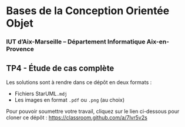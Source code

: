 # Bases de la Conception Orientée Objet

### IUT d’Aix-Marseille – Département Informatique Aix-en-Provence

## TP4 - Étude de cas complète

Les solutions sont à rendre dans ce dépôt en deux formats :
* Fichiers StarUML`.mdj` 
* Les images en format `.pdf` ou `.png` (au choix)

Pour pouvoir soumettre votre travail, cliquez sur le lien ci-dessous pour cloner ce dépôt : https://classroom.github.com/a/7lvr5v2s
